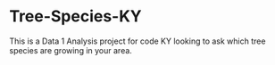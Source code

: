 # Tree-Species-KY
This is a Data 1 Analysis project for code KY looking to ask which tree species are growing in your area.
